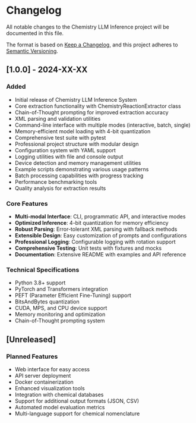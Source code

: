 # Changelog

All notable changes to the Chemistry LLM Inference project will be documented in this file.

The format is based on [Keep a Changelog](https://keepachangelog.com/en/1.0.0/),
and this project adheres to [Semantic Versioning](https://semver.org/spec/v2.0.0.html).

## [1.0.0] - 2024-XX-XX

### Added
- Initial release of Chemistry LLM Inference System
- Core extraction functionality with ChemistryReactionExtractor class
- Chain-of-Thought prompting for improved extraction accuracy
- XML parsing and validation utilities
- Command-line interface with multiple modes (interactive, batch, single)
- Memory-efficient model loading with 4-bit quantization
- Comprehensive test suite with pytest
- Professional project structure with modular design
- Configuration system with YAML support
- Logging utilities with file and console output
- Device detection and memory management utilities
- Example scripts demonstrating various usage patterns
- Batch processing capabilities with progress tracking
- Performance benchmarking tools
- Quality analysis for extraction results

### Core Features
- **Multi-modal Interface**: CLI, programmatic API, and interactive modes
- **Optimized Inference**: 4-bit quantization for memory efficiency
- **Robust Parsing**: Error-tolerant XML parsing with fallback methods
- **Extensible Design**: Easy customization of prompts and configurations
- **Professional Logging**: Configurable logging with rotation support
- **Comprehensive Testing**: Unit tests with fixtures and mocks
- **Documentation**: Extensive README with examples and API reference

### Technical Specifications
- Python 3.8+ support
- PyTorch and Transformers integration
- PEFT (Parameter Efficient Fine-Tuning) support
- BitsAndBytes quantization
- CUDA, MPS, and CPU device support
- Memory monitoring and optimization
- Chain-of-Thought prompting system

## [Unreleased]

### Planned Features
- Web interface for easy access
- API server deployment
- Docker containerization
- Enhanced visualization tools
- Integration with chemical databases
- Support for additional output formats (JSON, CSV)
- Automated model evaluation metrics
- Multi-language support for chemical nomenclature